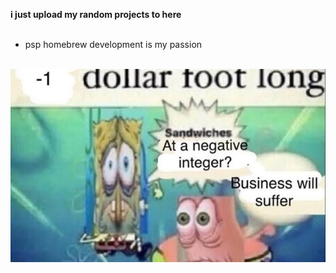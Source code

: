 **i just upload my random projects to here** <br/> <br/>
- psp homebrew development is my passion<br/><br/>
<p align="center">
  <img src="IMG_1525.jpeg" />
</p>
